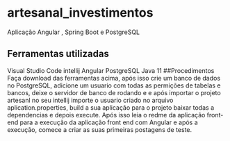 # artesanal_investimentos
Aplicação Angular , Spring Boot e PostgreSQL
## Ferramentas utilizadas
Visual Studio Code
intellij
Angular
PostgreSQL
Java 11
##Procedimentos
Faça download das ferramentas acima, após isso crie um banco de dados no PostgreSQL, adicione um usuario com todas as permições de tabelas e bancos, 
deixe o servidor de banco de rodando e e após importar o projeto artesanl no seu intellij importe o usuario criado no arquivo aplication.properties, 
build a sua aplicação para o projeto baixar todas a dependencias e depois execute. Após isso leia o redme da aplicação front-end para a execução da aplicação front end 
com Angular e após a execução, comece a criar as suas primeiras postagens de teste.
